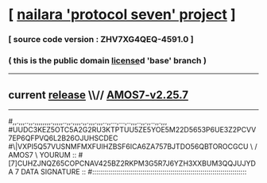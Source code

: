 
# [ [nailara 'protocol seven' project](http://nailara.network/) ]

### [ source code version : ZHV7XG4QEQ-4591.0 ]

### ( this is the public domain [license](../license)d 'base' branch )
---
## current [release](https://github.com/nailara-technologies/protocol-7/releases) \\\\// [AMOS7-v2.25.7](https://github.com/nailara-technologies/protocol-7/releases/tag/AMOS7-v2.25.7)
---

#,,.,,,..,,.,,,,,,,,.,,,,,..,,.,,,,.,,.,,,.,,,..,,...,...,..,,,..,,.,,..,,.,,,
#UUDC3KEZ5OTC5A2G2RU3KTPTUU5ZE5YOE5M22D5653P6UE3Z2PCVV7EP6QFPVQ6L2B26OJUHSCDEC
#\\\|VXPI5Q57VUSNMFMXFUIHZBSF6ICA6ZA757BJTDO56QBTOROCGCU \ / AMOS7 \ YOURUM ::
#\[7]CUHZJNQZ65COPCNAV425BZ2RKPM3G5R7J6YZH3XXBUM3QQJUJYDA 7  DATA SIGNATURE ::
#:::::::::::::::::::::::::::::::::::::::::::::::::::::::::::::::::::::::::::::

